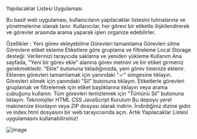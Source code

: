 Yapılacaklar Listesi Uygulaması 

Bu basit web uygulaması, kullanıcıların yapılacaklar listesini tutmalarına ve yönetmelerine olanak tanır. Kullanıcılar, her görevi bir etiketle ilişkilendirerek ve görevler arasında arama yaparak işleri organize edebilirler.

Özellikler :
Yeni görev ekleyebilme
Görevleri tamamlama
Görevleri silme
Görevlere etiket ekleme
Etiketlere göre gruplama ve filtreleme
Local Storage desteği: Verilerinizi tarayıcıda saklama ve yeniden yükleme
Kullanım
Ana sayfada, "Yeni bir görev ekle" alanına görev metnini ve bir etiket girmeniz gerekmektedir.
"Ekle" butonuna tıkladığınızda, yeni görev listenize eklenir.
Eklenen görevleri tamamlamak için yanındaki "✓" simgesine tıklayın.
Görevleri silmek için yanındaki "Sil" butonuna tıklayın.
Etiketlerle görevleri gruplamak ve filtrelemek için etiket başlıklarına tıklayın veya arama çubuğunu kullanın.
Tüm görevleri temizlemek için "Tümünü Sil" butonuna tıklayın.
Teknolojiler
HTML
CSS
JavaScript
Kurulum
Bu depoyu yerel makinenize klonlayın veya ZIP dosyası olarak indirin.
İndirdiğiniz dizine gidin ve index.html dosyasını bir web tarayıcısında açın.
Artık Yapılacaklar Listesi uygulamasını kullanabilirsiniz!

![image](https://github.com/harunozturk78/todolist/assets/140824028/8437dccb-45c4-4736-9cdd-7a39a10d9564)
